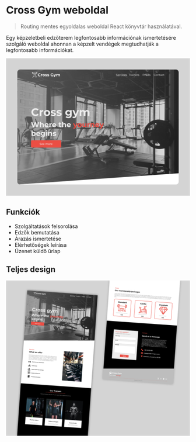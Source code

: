 # Cross Gym weboldal

> Routing mentes egyoldalas weboldal React könyvtár használatával.

Egy képzeletbeli edzőterem legfontosabb információnak ismertetésére szolgáló weboldal ahonnan a képzelt vendégek megtudhatják a legfontosabb információkat.

![screenshot](https://github.com/Gkristof96/Brand_v2/blob/master/Brand_small-mockup_v1.png)

## Funkciók

- Szolgáltatások felsorolása
- Edzők bemutatása
- Árazás ismertetése
- Elérhetőségek leírása
- Üzenet küldő űrlap

## Teljes design

![screenshot](https://github.com/Gkristof96/Brand_v2/blob/master/Brand_mockup_v3.png)
